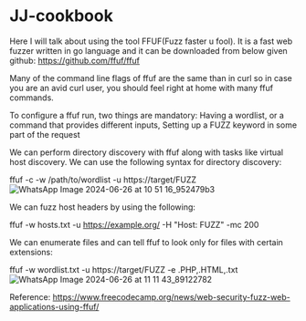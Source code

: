 # JJ-cookbook

Here I will talk about using the tool FFUF(Fuzz faster u fool).
It is a fast web fuzzer written in go language and it can be downloaded from below given github:
https://github.com/ffuf/ffuf

Many of the command line flags of ffuf are the same than in curl so in case you are an avid curl user, you should feel right at home with many ffuf commands.

To configure a ffuf run, two things are mandatory:
Having a wordlist, or a command that provides different inputs, Setting up a FUZZ keyword in some part of the request


We can perform directory discovery with ffuf along with tasks like virtual host discovery.
We can use the following syntax for directory discovery:

ffuf -c -w /path/to/wordlist -u https://target/FUZZ
![WhatsApp Image 2024-06-26 at 10 51 16_952479b3](https://github.com/jiteshjn6/JJ-cookbook/assets/76043839/716d674c-5edf-4588-9616-dc1071f32900)



We can fuzz host headers by using the following:

ffuf -w hosts.txt -u https://example.org/ -H "Host: FUZZ" -mc 200

We can enumerate files and can tell ffuf to look only for files with certain extensions:

ffuf -w wordlist.txt -u https://target/FUZZ -e .PHP,.HTML,.txt
![WhatsApp Image 2024-06-26 at 11 11 43_89122782](https://github.com/jiteshjn6/JJ-cookbook/assets/76043839/5141e079-3ec5-45dd-9a12-ae80c549c3cd)


Reference:
https://www.freecodecamp.org/news/web-security-fuzz-web-applications-using-ffuf/

